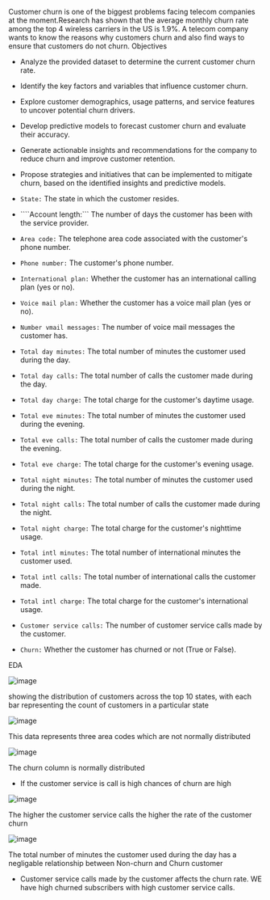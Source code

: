 Customer churn is one of the biggest problems facing telecom companies at the moment.Research has shown that the average monthly churn rate among the top 4 wireless carriers in the US is 1.9%. A telecom company wants to know the reasons why customers churn and also find ways to ensure that customers do not churn.
Objectives
* Analyze the provided dataset to determine the current customer churn rate.
* Identify the key factors and variables that influence customer churn.
* Explore customer demographics, usage patterns, and service features to uncover potential churn drivers.
* Develop predictive models to forecast customer churn and evaluate their accuracy.
* Generate actionable insights and recommendations for the company to reduce churn and improve customer retention.
* Propose strategies and initiatives that can be implemented to mitigate churn, based on the identified insights and predictive models.

* ```State:``` The state in which the customer resides.
* ````Account length:``` The number of days the customer has been with the service provider.
* ```Area code:``` The telephone area code associated with the customer's phone number.
* ```Phone number:``` The customer's phone number.
* ```International plan:``` Whether the customer has an international calling plan (yes or no).
* ```Voice mail plan:``` Whether the customer has a voice mail plan (yes or no).
* ```Number vmail messages:``` The number of voice mail messages the customer has.
* ```Total day minutes:``` The total number of minutes the customer used during the day.
* ```Total day calls:``` The total number of calls the customer made during the day.
* ```Total day charge:``` The total charge for the customer's daytime usage.
* ```Total eve minutes:``` The total number of minutes the customer used during the evening.
* ```Total eve calls:``` The total number of calls the customer made during the evening.
* ```Total eve charge:``` The total charge for the customer's evening usage.
* ```Total night minutes:``` The total number of minutes the customer used during the night.
* ```Total night calls:``` The total number of calls the customer made during the night.
* ```Total night charge:``` The total charge for the customer's nighttime usage.
* ```Total intl minutes:``` The total number of international minutes the customer used.
* ```Total intl calls:``` The total number of international calls the customer made.
* ```Total intl charge:``` The total charge for the customer's international usage.
* ```Customer service calls:``` The number of customer service calls made by the customer.
* ```Churn:``` Whether the customer has churned or not (True or False).

EDA

![image](https://github.com/shamwamachristine/Customer-Churn-Prediction/assets/124347570/8c21e5cf-b68d-461c-9ae6-d4329a3958dc)

showing the distribution of customers across the top 10 states, with each bar representing the count of customers in a particular state


![image](https://github.com/shamwamachristine/Customer-Churn-Prediction/assets/124347570/24dea966-874e-4660-849a-5bd851c80e02)

This data represents three area codes which are not normally distributed

![image](https://github.com/shamwamachristine/Customer-Churn-Prediction/assets/124347570/0ca9b746-29a4-4cd4-99cc-9185916b7a6d)

The churn column is normally distributed 
* If the customer service is call is high chances of churn are high

![image](https://github.com/shamwamachristine/Customer-Churn-Prediction/assets/124347570/1783575d-a16a-4486-b52a-004c7bdff1ab)

The higher the customer service calls the higher the rate of the customer churn


![image](https://github.com/shamwamachristine/Customer-Churn-Prediction/assets/124347570/fc1f268b-85e3-4dcb-a9e1-01ae930eb1c3)

The total number of minutes the customer used during the day has a negligable relationship between Non-churn and Churn customer


*  Customer service calls made by the customer affects the churn rate. WE have high churned subscribers with high customer service calls.








